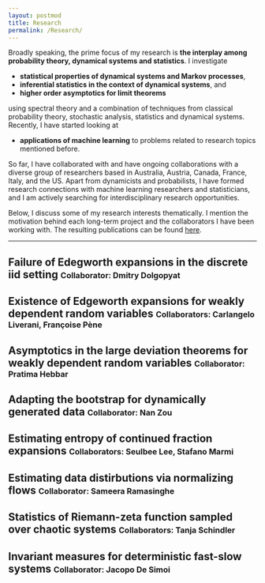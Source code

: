 ```yaml
---
layout: postmod      
title: Research              
permalink: /Research/          
---
```

Broadly speaking, the prime focus of my research is <b>the interplay among probability theory, dynamical systems and statistics</b>. I investigate 
- <b>statistical properties of dynamical systems and Markov processes</b>,
- <b>inferential statistics in the context of dynamical systems</b>, and 
- <b>higher order asymptotics for limit theorems</b>   
 
using spectral theory and a combination of techniques from classical probability theory, stochastic analysis, statistics and dynamical systems. Recently, I have started looking at      
- <b>applications of machine learning</b> to problems related to research topics mentioned before. 

So far, I have collaborated with and have ongoing collaborations with a diverse group of researchers based in Australia, Austria, Canada, France, Italy, and the US. Apart from dynamicists and probabilists, I have formed research connections with machine learning researchers and statisticians, and I am actively searching for interdisciplinary research opportunities.

Below, I discuss some of my research interests thematically. I mention the motivation behind each long-term project and the collaborators I have been working with. The resulting publications can be found [here](https://kasun-fernando.github.io/personal-webpage/Publications/).    

---
**Failure of Edegworth expansions in the discrete iid setting**
<font size = "3">Collaborator: Dmitry Dolgopyat</font>
---
**Existence of Edgeworth expansions for weakly dependent random variables**
<font size = "3">Collaborators: Carlangelo Liverani, Fran&ccedil;oise P&egrave;ne</font>
---
**Asymptotics in the large deviation theorems for weakly dependent random variables**
<font size = "3">Collaborator: Pratima Hebbar</font>
---
**Adapting the bootstrap for dynamically generated data**
<font size = "3">Collaborator: Nan Zou</font>
---
**Estimating entropy of continued fraction expansions**
<font size = "3">Collaborators: Seulbee Lee, Stafano Marmi</font>
---
**Estimating data distirbutions via normalizing flows**
<font size = "3">Collaborator: Sameera Ramasinghe</font>
---
**Statistics of Riemann-zeta function sampled over chaotic systems**
<font size = "3">Collaborators: Tanja Schindler</font>
---
**Invariant measures for deterministic fast-slow systems**
<font size = "3">Collaborator: Jacopo De Simoi</font>
---

<!-- <details open>
<summary><b>Error terms in the local and the central limit theorem for weakly dependent random variables</b></summary>     
  
(Dynamical Systems and Stochastic Processes)<br><br>In applications, the dynamically generated data available to us are always finite-time observations. Hence, one key problem is to control the error of approximation of asymptotic behaviour. When the observations are independent identically distributed (iid), a uniform asymptotic expansion called the Edgeworth Expansion is used to describe the error of normal approximation in the Central Limit Theorem (CLT). Since sequences of experimental observations are never iid, we introduced a general theory of Edgeworth expansions for weakly dependent (possibly unbounded) random variables.<br><br>
As a direct application of this theory, we obtain error estimates of the CLTs for a large class of hyperbolic dynamical systems and Markov chains. The hyperbolic systems that we discuss like Sinai billiards and piecewise expanding maps are natural models in many applications like billiard models in optics, acoustics and classical mechanics, and expanding maps in random number generators, biological and medical models to name a few.<br><br>
There are many unsolved problems in this direction. There are interesting examples of non-Gaussian stable laws in dynamical systems. Is it possible to describe the error terms in other stable laws? Earlier, we were able to obtain exact limit theorems for random matrix product -->

